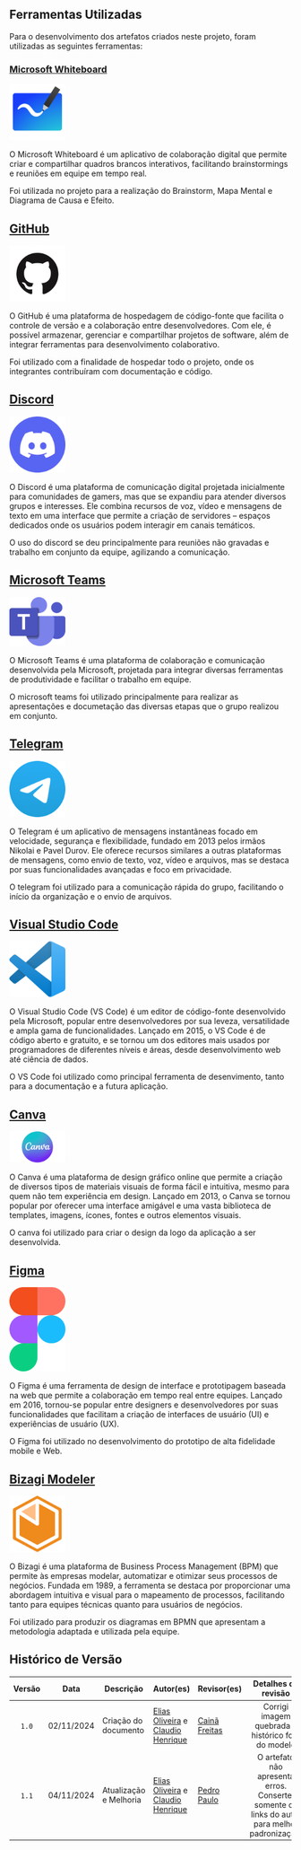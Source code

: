## Ferramentas Utilizadas

Para o desenvolvimento dos artefatos criados neste projeto, foram utilizadas as seguintes ferramentas:

### [Microsoft Whiteboard](https://whiteboard.microsoft.com)

<div style="max-width: 100px">

![Image](./assets/ferramentas/whiteboard.png)

</div>

O Microsoft Whiteboard é um aplicativo de colaboração digital que permite criar e compartilhar quadros brancos interativos, facilitando brainstormings e reuniões em equipe em tempo real.

Foi utilizada no projeto para a realização do Brainstorm, Mapa Mental e Diagrama de Causa e Efeito.

## [GitHub](https://github.com)

<div style="max-width: 100px">

![Image](./assets/ferramentas/github.png)

</div>

O GitHub é uma plataforma de hospedagem de código-fonte que facilita o controle de versão e a colaboração entre desenvolvedores. Com ele, é possível armazenar, gerenciar e compartilhar projetos de software, além de integrar ferramentas para desenvolvimento colaborativo.

Foi utilizado com a finalidade de hospedar todo o projeto, onde os integrantes contribuíram com documentação e código.

## [Discord](https://discord.com)

<div style="max-width: 100px">

![Image](./assets/ferramentas/discord.png)

</div>


O Discord é uma plataforma de comunicação digital projetada inicialmente para comunidades de gamers, mas que se expandiu para atender diversos grupos e interesses. Ele combina recursos de voz, vídeo e mensagens de texto em uma interface que permite a criação de servidores – espaços dedicados onde os usuários podem interagir em canais temáticos.

O uso do discord se deu principalmente para reuniões não gravadas e trabalho em conjunto da equipe, agilizando a comunicação.

## [Microsoft Teams](https://www.microsoft.com/pt-br/microsoft-teams/group-chat-software)

<div style="max-width: 100px">

![Image](./assets/ferramentas/teams.png)

</div>


O Microsoft Teams é uma plataforma de colaboração e comunicação desenvolvida pela Microsoft, projetada para integrar diversas ferramentas de produtividade e facilitar o trabalho em equipe.

O microsoft teams foi utilizado principalmente para realizar as apresentações e documetação das diversas etapas que o grupo realizou em conjunto.

## [Telegram](https://web.telegram.org)

<div style="max-width: 100px">

![Image](./assets/ferramentas/telegram.png)

</div>


O Telegram é um aplicativo de mensagens instantâneas focado em velocidade, segurança e flexibilidade, fundado em 2013 pelos irmãos Nikolai e Pavel Durov. Ele oferece recursos similares a outras plataformas de mensagens, como envio de texto, voz, vídeo e arquivos, mas se destaca por suas funcionalidades avançadas e foco em privacidade.

O telegram foi utilizado para a comunicação rápida do grupo, facilitando o início da organização e o envio de arquivos.

## [Visual Studio Code](https://code.visualstudio.com)

<div style="max-width: 100px">

![Image](./assets/ferramentas/vscode.webp)

</div>

O Visual Studio Code (VS Code) é um editor de código-fonte desenvolvido pela Microsoft, popular entre desenvolvedores por sua leveza, versatilidade e ampla gama de funcionalidades. Lançado em 2015, o VS Code é de código aberto e gratuito, e se tornou um dos editores mais usados por programadores de diferentes níveis e áreas, desde desenvolvimento web até ciência de dados.

O VS Code foi utilizado como principal ferramenta de desenvimento, tanto para a documentação e a futura aplicação.

## [Canva](https://www.canva.com/)

<div style="max-width: 100px">

![Image](./assets/ferramentas/Canva.jpg)

</div>

O Canva é uma plataforma de design gráfico online que permite a criação de diversos tipos de materiais visuais de forma fácil e intuitiva, mesmo para quem não tem experiência em design. Lançado em 2013, o Canva se tornou popular por oferecer uma interface amigável e uma vasta biblioteca de templates, imagens, ícones, fontes e outros elementos visuais.

O canva foi utilizado para criar o design da logo da aplicação a ser desenvolvida.

## [Figma](https://www.figma.com/)

<div style="max-width: 100px">

![Image](./assets/ferramentas/figma.png)

</div>

O Figma é uma ferramenta de design de interface e prototipagem baseada na web que permite a colaboração em tempo real entre equipes. Lançado em 2016, tornou-se popular entre designers e desenvolvedores por suas funcionalidades que facilitam a criação de interfaces de usuário (UI) e experiências de usuário (UX).

O Figma foi utilizado no desenvolvimento do prototipo de alta fidelidade mobile e Web.

## [Bizagi Modeler](https://www.bizagi.com/pt/plataforma/modeler)

<div style="max-width: 100px">

![Image](./assets/ferramentas/bizagi.png)

</div>


O Bizagi é uma plataforma de Business Process Management (BPM) que permite às empresas modelar, automatizar e otimizar seus processos de negócios. Fundada em 1989, a ferramenta se destaca por proporcionar uma abordagem intuitiva e visual para o mapeamento de processos, facilitando tanto para equipes técnicas quanto para usuários de negócios.

Foi utilizado para produzir os diagramas em BPMN que apresentam a metodologia adaptada e utilizada pela equipe.


## Histórico de Versão
| Versão | Data | Descrição | Autor(es) | Revisor(es) | Detalhes da revisão |
| :----: | :--: | --------- | ----------- | ------ | :---: |
|`1.0`| 02/11/2024 | Criação do documento| [Elias Oliveira][EliasGH] e [Claudio Henrique][ClaudioGH] | [Cainã Freitas][CainaGH] | Corrigi imagem quebrada e histórico fora do modelo |
|`1.1`| 04/11/2024 | Atualização e Melhoria | [Elias Oliveira][EliasGH] e [Claudio Henrique][ClaudioGH] | [Pedro Paulo][PedroPGH] | O artefato não apresenta erros. Consertei somente os links do autor para melhor padronização. |



[AnaGH]: https://github.com/analufernanndess
[CainaGH]: https://github.com/freitasc
[ClaudioGH]: https://github.com/claudiohsc
[EliasGH]: https://github.com/EliasOliver21
[GuilhermeGH]: https://github.com/gmeister18
[JoelGH]: https://github.com/JoelSRangel
[KathlynGH]: https://github.com/klmurussi
[PabloGH]: https://github.com/pabloheika
[PedroRGH]: https://github.com/pedro-rodiguero
[PedroPGH]: https://github.com/Pedrin0030
[SamuelGH]: https://github.com/samuelalvess
[TalesGH]: https://github.com/TalesRG
